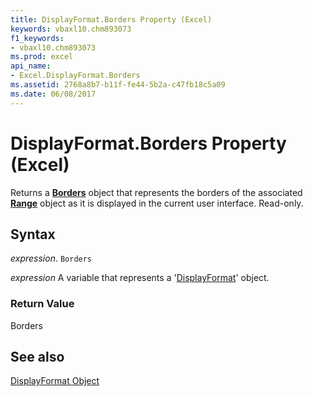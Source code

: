 ```yaml
---
title: DisplayFormat.Borders Property (Excel)
keywords: vbaxl10.chm893073
f1_keywords:
- vbaxl10.chm893073
ms.prod: excel
api_name:
- Excel.DisplayFormat.Borders
ms.assetid: 2768a8b7-b11f-fe44-5b2a-c47fb18c5a09
ms.date: 06/08/2017
---
```



# DisplayFormat.Borders Property (Excel)

Returns a  **[Borders](Excel.Borders.md)** object that represents the borders of the associated **[Range](Excel.Range(objec).md)** object as it is displayed in the current user interface. Read-only.


## Syntax

 _expression_. `Borders`

 _expression_ A variable that represents a '[DisplayFormat](Excel.DisplayFormat.md)' object.


### Return Value

Borders


## See also


[DisplayFormat Object](Excel.DisplayFormat.md)


